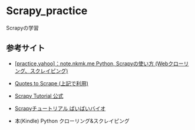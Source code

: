 # Scrapy_practice

Scrapyの学習

## 参考サイト

- [[practice,yahoo]：note.nkmk.me Python, Scrapyの使い方 (Webクローリング、スクレイピング)](https://note.nkmk.me/python-scrapy-tutorial/)

- [Quotes to Scrape (上記で利用)](http://quotes.toscrape.com/)

- [Scrapy Tutorial 公式](https://doc.scrapy.org/en/latest/intro/tutorial.html)


- [Scrapyチュートリアル ばいばいバイオ](https://www.kimoton.com/entry/20181112/1541961707)

- 本(Kindle) Python クローリング&スクレイピング
